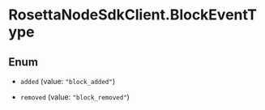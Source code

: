 # RosettaNodeSdkClient.BlockEventType

## Enum


* `added` (value: `"block_added"`)

* `removed` (value: `"block_removed"`)


